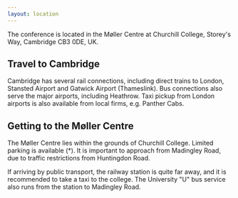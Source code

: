 ```yaml
---
layout: location
---
```


The conference is located in the Møller Centre at Churchill College, Storey's Way, Cambridge CB3 0DE, UK.

## Travel to Cambridge

Cambridge has several rail connections, including direct trains to London, Stansted Airport and Gatwick Airport (Thameslink). Bus connections also serve the major airports, including Heathrow. Taxi pickup from London airports is also available from local firms, e.g. Panther Cabs.

## Getting to the Møller Centre

The Møller Centre lies within the grounds of Churchill College. Limited parking is available (*). It is important to approach from Madingley Road, due to traffic restrictions from Huntingdon Road.

If arriving by public transport, the railway station is quite far away, and it is recommended to take a taxi to the college. The University "U" bus service also runs from the station to Madingley Road.





